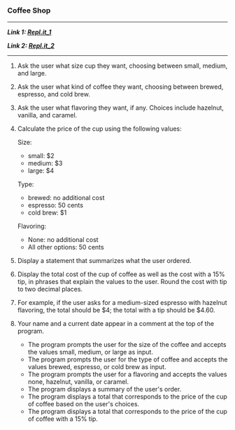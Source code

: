 ### Coffee Shop

---

***Link 1: [Repl.it_1](https://replit.com/@MattHeerspink/CoffeeShop#main.py)***

***Link 2: [Repl.it_2](https://replit.com/@MattHeerspink/CoffeeShop?v=1#main.py)***


---

1. Ask the user what size cup they want, choosing between small, medium, and large.
2. Ask the user what kind of coffee they want, choosing between brewed, espresso, and cold brew.
3. Ask the user what flavoring they want, if any. Choices include hazelnut, vanilla, and caramel.
4. Calculate the price of the cup using the following values:

     Size:
    * small: $2
    * medium: $3
    * large: $4

    Type:
    * brewed: no additional cost
    * espresso: 50 cents
    * cold brew: $1
  
    Flavoring:
    * None: no additional cost
    * All other options: 50 cents

5. Display a statement that summarizes what the user ordered.
6. Display the total cost of the cup of coffee as well as the cost with a 15% tip, in phrases that explain the values to the user. Round the cost with tip to two decimal places.
7. For example, if the user asks for a medium-sized espresso with hazelnut flavoring, the total should be $4; the total with a tip should be $4.60.

8. Your name and a current date appear in a comment at the top of the program.
    + The program prompts the user for the size of the coffee and accepts the values small, medium, or large as input.
    + The program prompts the user for the type of coffee and accepts the values brewed, espresso, or cold brew as input.
    + The program prompts the user for a flavoring and accepts the values none, hazelnut, vanilla, or caramel.
    + The program displays a summary of the user's order.
    + The program displays a total that corresponds to the price of the cup of coffee based on the user's choices.
    + The program displays a total that corresponds to the price of the cup of coffee with a 15% tip.